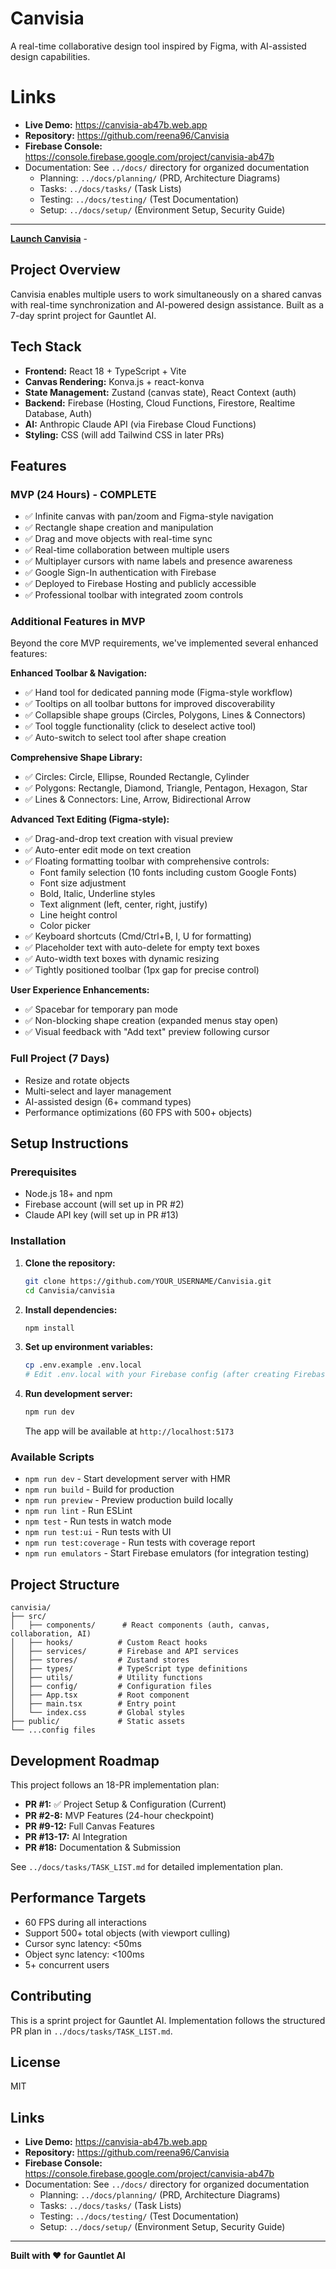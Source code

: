 # Canvisia

A real-time collaborative design tool inspired by Figma, with AI-assisted design capabilities.

# Links
- **Live Demo:** https://canvisia-ab47b.web.app
- **Repository:** https://github.com/reena96/Canvisia
- **Firebase Console:** https://console.firebase.google.com/project/canvisia-ab47b
- Documentation: See `../docs/` directory for organized documentation
  - Planning: `../docs/planning/` (PRD, Architecture Diagrams)
  - Tasks: `../docs/tasks/` (Task Lists)
  - Testing: `../docs/testing/` (Test Documentation)
  - Setup: `../docs/setup/` (Environment Setup, Security Guide)

---

**[Launch Canvisia](https://canvisia-ab47b.web.app)** - 

## Project Overview

Canvisia enables multiple users to work simultaneously on a shared canvas with real-time synchronization and AI-powered design assistance. Built as a 7-day sprint project for Gauntlet AI.

## Tech Stack

- **Frontend:** React 18 + TypeScript + Vite
- **Canvas Rendering:** Konva.js + react-konva
- **State Management:** Zustand (canvas state), React Context (auth)
- **Backend:** Firebase (Hosting, Cloud Functions, Firestore, Realtime Database, Auth)
- **AI:** Anthropic Claude API (via Firebase Cloud Functions)
- **Styling:** CSS (will add Tailwind CSS in later PRs)

## Features

### MVP (24 Hours) - COMPLETE
- ✅ Infinite canvas with pan/zoom and Figma-style navigation
- ✅ Rectangle shape creation and manipulation
- ✅ Drag and move objects with real-time sync
- ✅ Real-time collaboration between multiple users
- ✅ Multiplayer cursors with name labels and presence awareness
- ✅ Google Sign-In authentication with Firebase
- ✅ Deployed to Firebase Hosting and publicly accessible
- ✅ Professional toolbar with integrated zoom controls

### Additional Features in MVP
Beyond the core MVP requirements, we've implemented several enhanced features:

**Enhanced Toolbar & Navigation:**
- ✅ Hand tool for dedicated panning mode (Figma-style workflow)
- ✅ Tooltips on all toolbar buttons for improved discoverability
- ✅ Collapsible shape groups (Circles, Polygons, Lines & Connectors)
- ✅ Tool toggle functionality (click to deselect active tool)
- ✅ Auto-switch to select tool after shape creation

**Comprehensive Shape Library:**
- ✅ Circles: Circle, Ellipse, Rounded Rectangle, Cylinder
- ✅ Polygons: Rectangle, Diamond, Triangle, Pentagon, Hexagon, Star
- ✅ Lines & Connectors: Line, Arrow, Bidirectional Arrow

**Advanced Text Editing (Figma-style):**
- ✅ Drag-and-drop text creation with visual preview
- ✅ Auto-enter edit mode on text creation
- ✅ Floating formatting toolbar with comprehensive controls:
  - Font family selection (10 fonts including custom Google Fonts)
  - Font size adjustment
  - Bold, Italic, Underline styles
  - Text alignment (left, center, right, justify)
  - Line height control
  - Color picker
- ✅ Keyboard shortcuts (Cmd/Ctrl+B, I, U for formatting)
- ✅ Placeholder text with auto-delete for empty text boxes
- ✅ Auto-width text boxes with dynamic resizing
- ✅ Tightly positioned toolbar (1px gap for precise control)

**User Experience Enhancements:**
- ✅ Spacebar for temporary pan mode
- ✅ Non-blocking shape creation (expanded menus stay open)
- ✅ Visual feedback with "Add text" preview following cursor

### Full Project (7 Days)
- Resize and rotate objects
- Multi-select and layer management
- AI-assisted design (6+ command types)
- Performance optimizations (60 FPS with 500+ objects)

## Setup Instructions

### Prerequisites
- Node.js 18+ and npm
- Firebase account (will set up in PR #2)
- Claude API key (will set up in PR #13)

### Installation

1. **Clone the repository:**
   ```bash
   git clone https://github.com/YOUR_USERNAME/Canvisia.git
   cd Canvisia/canvisia
   ```

2. **Install dependencies:**
   ```bash
   npm install
   ```

3. **Set up environment variables:**
   ```bash
   cp .env.example .env.local
   # Edit .env.local with your Firebase config (after creating Firebase project in PR #2)
   ```

4. **Run development server:**
   ```bash
   npm run dev
   ```

   The app will be available at `http://localhost:5173`

### Available Scripts

- `npm run dev` - Start development server with HMR
- `npm run build` - Build for production
- `npm run preview` - Preview production build locally
- `npm run lint` - Run ESLint
- `npm test` - Run tests in watch mode
- `npm run test:ui` - Run tests with UI
- `npm run test:coverage` - Run tests with coverage report
- `npm run emulators` - Start Firebase emulators (for integration testing)

## Project Structure

```
canvisia/
├── src/
│   ├── components/      # React components (auth, canvas, collaboration, AI)
│   ├── hooks/          # Custom React hooks
│   ├── services/       # Firebase and API services
│   ├── stores/         # Zustand stores
│   ├── types/          # TypeScript type definitions
│   ├── utils/          # Utility functions
│   ├── config/         # Configuration files
│   ├── App.tsx         # Root component
│   ├── main.tsx        # Entry point
│   └── index.css       # Global styles
├── public/             # Static assets
└── ...config files
```

## Development Roadmap

This project follows an 18-PR implementation plan:

- **PR #1:** ✅ Project Setup & Configuration (Current)
- **PR #2-8:** MVP Features (24-hour checkpoint)
- **PR #9-12:** Full Canvas Features
- **PR #13-17:** AI Integration
- **PR #18:** Documentation & Submission

See `../docs/tasks/TASK_LIST.md` for detailed implementation plan.

## Performance Targets

- 60 FPS during all interactions
- Support 500+ total objects (with viewport culling)
- Cursor sync latency: <50ms
- Object sync latency: <100ms
- 5+ concurrent users

## Contributing

This is a sprint project for Gauntlet AI. Implementation follows the structured PR plan in `../docs/tasks/TASK_LIST.md`.

## License

MIT

## Links

- **Live Demo:** https://canvisia-ab47b.web.app
- **Repository:** https://github.com/reena96/Canvisia
- **Firebase Console:** https://console.firebase.google.com/project/canvisia-ab47b
- Documentation: See `../docs/` directory for organized documentation
  - Planning: `../docs/planning/` (PRD, Architecture Diagrams)
  - Tasks: `../docs/tasks/` (Task Lists)
  - Testing: `../docs/testing/` (Test Documentation)
  - Setup: `../docs/setup/` (Environment Setup, Security Guide)

---

**Built with ❤️ for Gauntlet AI**

